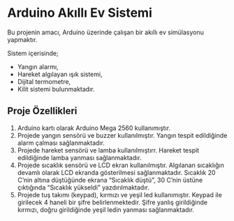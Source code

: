 # Arduino Akıllı Ev Sistemi

Bu projenin amacı, Arduino üzerinde çalışan bir akıllı ev simülasyonu yapmaktır.

Sistem içerisinde;
- Yangın alarmı,
- Hareket algılayan ışık sistemi,
- Dijital termometre,
- Kilit sistemi bulunmaktadır.


## Proje Özellikleri

1. Arduino kartı olarak Arduino Mega 2560 kullanımıştır.
2. Projede yangın sensörü ve buzzer kullanılmıştır. Yangın tespit edildiğinde alarm çalması
sağlanmaktadır.
3. Projede hareket sensörü ve lamba kullanılmıştırr. Hareket tespit edildiğinde lamba yanması
sağlanmaktadır.
4. Projede sıcaklık sensörü ve LCD ekran kullanılmıştır. Algılanan sıcaklığın devamlı olarak
LCD ekranda gösterilmesi sağlanmaktadır. Sıcaklık 20 C’nin altına düştüğünde ekrana
“Sıcaklık düştü”, 30 C’nin üstüne çıktığında “Sıcaklık yükseldi” yazdırılmaktadır.
5. Projede tuş takımı (keypad), kırmızı ve yeşil led kullanımıştır. Keypad ile girilecek 4
haneli bir şifre belirlenmektedir. Şifre yanlış girildiğinde kırmızı, doğru girildiğinde yeşil
ledin yanması sağlanmaktadır.
